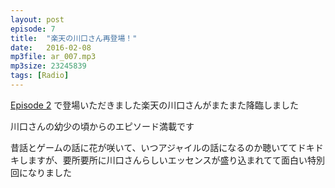 ```yaml
---
layout: post
episode: 7
title:  "楽天の川口さん再登場！"
date:   2016-02-08
mp3file: ar_007.mp3
mp3size: 23245839
tags: [Radio]
---
```


[Episode 2](http://agileradio.github.io/2015/12/07/1/) で登場いただきました楽天の川口さんがまたまた降臨しました  

川口さんの幼少の頃からのエピソード満載です  

昔話とゲームの話に花が咲いて、いつアジャイルの話になるのか聴いててドキドキしますが、要所要所に川口さんらしいエッセンスが盛り込まれてて面白い特別回になりました  

